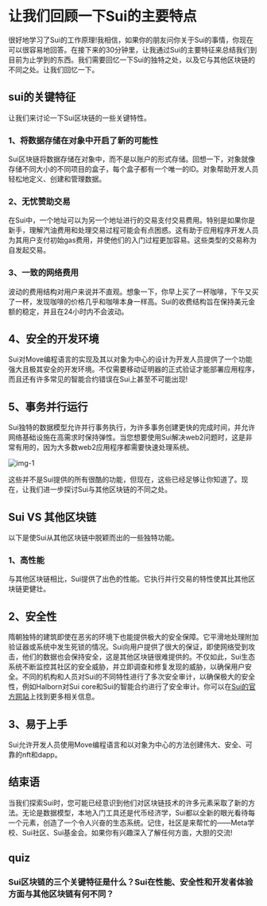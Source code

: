 # 让我们回顾一下Sui的主要特点

很好地学习了Sui的工作原理!我相信，如果你的朋友问你关于Sui的事情，你现在可以很容易地回答。在接下来的30分钟里，让我通过Sui的主要特征来总结我们到目前为止学到的东西。我们需要回忆一下Sui的独特之处，以及它与其他区块链的不同之处。让我们回忆一下。

## sui的关键特征

让我们来讨论一下Sui区块链的一些关键特性。

### 1、将数据存储在对象中开启了新的可能性

Sui区块链将数据存储在对象中，而不是以账户的形式存储。回想一下，对象就像存储不同大小的不同项目的盒子，每个盒子都有一个唯一的ID。对象帮助开发人员轻松地定义、创建和管理数据。



### 2、无忧赞助交易

在Sui中，一个地址可以为另一个地址进行的交易支付交易费用。特别是如果你是新手，理解汽油费用和处理交易过程可能会有点困惑。这有助于应用程序开发人员为其用户支付初始gas费用，并使他们的入门过程更加容易。这些类型的交易称为自发起交易。



### 3、一致的网络费用

波动的费用结构对用户来说并不直观。想象一下，你早上买了一杯咖啡，下午又买了一杯，发现咖啡的价格几乎和咖啡本身一样高。Sui的收费结构旨在保持美元金额的稳定，并且在24小时内不会波动。



## 4、安全的开发环境

Sui对Move编程语言的实现及其以对象为中心的设计为开发人员提供了一个功能强大且极其安全的开发环境。不仅需要移动证明器的正式验证才能部署应用程序，而且还有许多常见的智能合约错误在Sui上甚至不可能出现!



## 5、事务并行运行

Sui独特的数据模型允许并行事务执行，为许多事务创建更快的完成时间，并允许网络基础设施在高需求时保持弹性。当您想要使用Sui解决web2问题时，这是非常有用的，因为大多数web2应用程序都需要快速处理系统。

![img-1](https://github.com/0xmetaschool/Learning-Projects/blob/main/assests_for_all/assets_for_sui_c1/Let%E2%80%99s%20Recall%20Sui%20Key%20Features/image.png?raw=true)

这些并不是Sui提供的所有很酷的功能，但现在，这些已经足够让你知道了。现在，让我们进一步探讨Sui与其他区块链的不同之处。

## Sui VS 其他区块链

以下是使Sui从其他区块链中脱颖而出的一些独特功能。

### 1、高性能

与其他区块链相比，Sui提供了出色的性能。它执行并行交易的特性使其比其他区块链更健壮。



## 2、安全性

隋朝独特的建筑即使在恶劣的环境下也能提供极大的安全保障。它平滑地处理附加验证器或系统中发生死锁的情况。Sui向用户提供了很大的保证，即使网络受到攻击，他们的数据也会保持安全，这是其他区块链很难提供的。不仅如此，Sui生态系统不断监控其社区的安全威胁，并立即调查和修复发现的威胁，以确保用户安全。不同的机构和人员对Sui的不同特性进行了多次安全审计，以确保极大的安全性，例如Halborn对Sui core和Sui的智能合约进行了安全审计。你可以在[Sui的官方网站](https://sui.io/security)上找到更多相关信息。



## 3、易于上手

Sui允许开发人员使用Move编程语言和以对象为中心的方法创建伟大、安全、可靠的nft和dapp。



## 结束语

当我们探索Sui时，您可能已经意识到他们对区块链技术的许多元素采取了新的方法。无论是数据模型，本地入门工具还是代币经济学，Sui都以全新的眼光看待每一个元素，创造了一个令人兴奋的生态系统。记住，社区是来帮忙的——Meta学校、Sui社区、Sui基金会。如果你有兴趣深入了解任何方面，大胆的交流!



## quiz

### Sui区块链的三个关键特征是什么？Sui在性能、安全性和开发者体验方面与其他区块链有何不同？